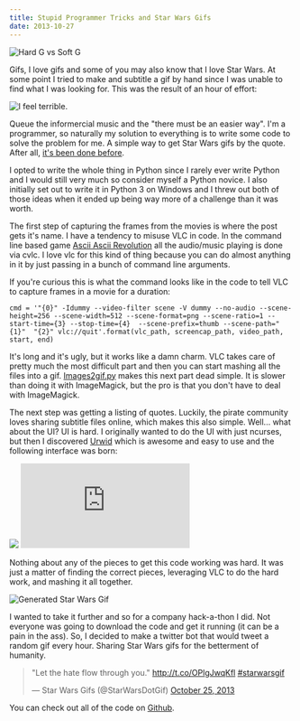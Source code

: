 ```yaml
---
title: Stupid Programmer Tricks and Star Wars Gifs
date: 2013-10-27
---
```


![Hard G vs Soft G](http://i.imgur.com/ns3sMmh.gif)

Gifs, I love gifs and some of you may also know that I love Star Wars. At some point I tried to make and subtitle a gif by hand since I was unable to find what I was looking for. This was the result of an hour of effort:

![I feel terrible.](http://25.media.tumblr.com/c2a4e61058951d125dac608910536c39/tumblr_ms855zjsL61qgwt1uo1_r1_400.gif)

Queue the informercial music and the "there must be an easier way". I'm a programmer, so naturally my solution to everything is to write some code to solve the problem for me. A simple way to get Star Wars gifs by the quote. After all, [it's been done before](http://wirescenes.tumblr.com/).

I opted to write the whole thing in Python since I rarely ever write Python and I would still very much so consider myself a Python novice. I also initially set out to write it in Python 3 on Windows and I threw out both of those ideas when it ended up being way more of a challenge than it was worth.

The first step of capturing the frames from the movies is where the post gets it's name. I have a tendency to misuse VLC in code. In the command line based game [Ascii Ascii Revolution](https://github.com/LindseyB/AsciiAsciiRevolution) all the audio/music playing is done via cvlc.  I love vlc for this kind of thing because you can do almost anything in it by just passing in a bunch of command line arguments.

If you're curious this is what the command looks like in the code to tell VLC to capture frames in a movie for a duration:

```
cmd = '"{0}" -Idummy --video-filter scene -V dummy --no-audio --scene-height=256 --scene-width=512 --scene-format=png --scene-ratio=1 --start-time={3} --stop-time={4}  --scene-prefix=thumb --scene-path="{1}"  "{2}" vlc://quit'.format(vlc_path, screencap_path, video_path, start, end)
```

It's long and it's ugly, but it works like a damn charm. VLC takes care of pretty much the most difficult part and then you can start mashing all the files into a gif. [Images2gif.py](https://code.google.com/p/visvis/source/browse/images2gif.py?r=d82415598349aa47ba3d5b226124fc9b6ba72353) makes this next part dead simple. It is slower than doing it with ImageMagick, but the pro is that you don't have to deal with ImageMagick.

The next step was getting a listing of quotes. Luckily, the pirate community loves sharing subtitle files online, which makes this also simple. Well... what about the UI? UI is hard. I originally wanted to do the UI with just ncurses, but then I discovered [Urwid](http://excess.org/urwid/) which is awesome and easy to use and the following interface was born:

<div class="youtube_resize">
	<img src="/images/youtube_placeholder.png">
	<iframe class="youtube_frame" src="http://www.youtube.com/embed/n387eBqnw1o?rel=0" frameborder="0" allowfullscreen></iframe>
</div>

Nothing about any of the pieces to get this code working was hard. It was just a matter of finding the correct pieces, leveraging VLC to do the hard work, and mashing it all together.

![Generated Star Wars Gif](star_wars.gif)

I wanted to take it further and so for a company hack-a-thon I did. Not everyone was going to download the code and get it running (it can be a pain in the ass). So, I decided to make a twitter bot that would tweet a random gif every hour. Sharing Star Wars gifs for the betterment of humanity.

<blockquote class="twitter-tweet"><p>&quot;Let the hate flow through you.&quot; <a href="http://t.co/OPlgJwqKfl">http://t.co/OPlgJwqKfl</a> <a href="https://twitter.com/search?q=%23starwarsgif&amp;src=hash">#starwarsgif</a></p>&mdash; Star Wars Gifs (@StarWarsDotGif) <a href="https://twitter.com/StarWarsDotGif/statuses/393818442673168384">October 25, 2013</a></blockquote>
<script async src="//platform.twitter.com/widgets.js" charset="utf-8"></script>

You can check out all of the code on [Github](https://github.com/LindseyB/starwars-dot-gif).




